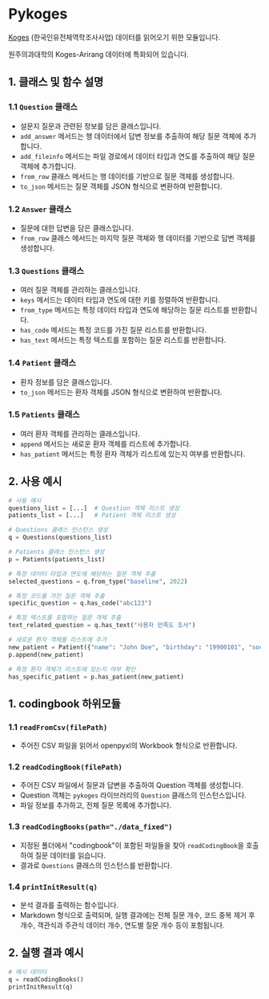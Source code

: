 # Pykoges

[Koges](https://nih.go.kr/ko/main/contents.do?menuNo=300566) (한국인유전체역학조사사업) 데이터를 읽어오기 위한 모듈입니다.

원주의과대학의 Koges-Arirang 데이터에 특화되어 있습니다.

## 1. 클래스 및 함수 설명

### 1.1 `Question` 클래스
- 설문지 질문과 관련된 정보를 담은 클래스입니다.
- `add_answer` 메서드는 행 데이터에서 답변 정보를 추출하여 해당 질문 객체에 추가합니다.
- `add_fileinfo` 메서드는 파일 경로에서 데이터 타입과 연도를 추출하여 해당 질문 객체에 추가합니다.
- `from_row` 클래스 메서드는 행 데이터를 기반으로 질문 객체를 생성합니다.
- `to_json` 메서드는 질문 객체를 JSON 형식으로 변환하여 반환합니다.

### 1.2 `Answer` 클래스
- 질문에 대한 답변을 담은 클래스입니다.
- `from_row` 클래스 메서드는 마지막 질문 객체와 행 데이터를 기반으로 답변 객체를 생성합니다.

### 1.3 `Questions` 클래스
- 여러 질문 객체를 관리하는 클래스입니다.
- `keys` 메서드는 데이터 타입과 연도에 대한 키를 정렬하여 반환합니다.
- `from_type` 메서드는 특정 데이터 타입과 연도에 해당하는 질문 리스트를 반환합니다.
- `has_code` 메서드는 특정 코드를 가진 질문 리스트를 반환합니다.
- `has_text` 메서드는 특정 텍스트를 포함하는 질문 리스트를 반환합니다.

### 1.4 `Patient` 클래스
- 환자 정보를 담은 클래스입니다.
- `to_json` 메서드는 환자 객체를 JSON 형식으로 변환하여 반환합니다.

### 1.5 `Patients` 클래스
- 여러 환자 객체를 관리하는 클래스입니다.
- `append` 메서드는 새로운 환자 객체를 리스트에 추가합니다.
- `has_patient` 메서드는 특정 환자 객체가 리스트에 있는지 여부를 반환합니다.

## 2. 사용 예시

```python
# 사용 예시
questions_list = [...]  # Question 객체 리스트 생성
patients_list = [...]   # Patient 객체 리스트 생성

# Questions 클래스 인스턴스 생성
q = Questions(questions_list)

# Patients 클래스 인스턴스 생성
p = Patients(patients_list)

# 특정 데이터 타입과 연도에 해당하는 질문 객체 추출
selected_questions = q.from_type("baseline", 2022)

# 특정 코드를 가진 질문 객체 추출
specific_question = q.has_code("abc123")

# 특정 텍스트를 포함하는 질문 객체 추출
text_related_question = q.has_text("사용자 만족도 조사")

# 새로운 환자 객체를 리스트에 추가
new_patient = Patient({"name": "John Doe", "birthday": "19900101", "socialno1": "123456"})
p.append(new_patient)

# 특정 환자 객체가 리스트에 있는지 여부 확인
has_specific_patient = p.has_patient(new_patient)
```

## 1. codingbook 하위모듈

### 1.1 `readFromCsv(filePath)`
- 주어진 CSV 파일을 읽어서 openpyxl의 Workbook 형식으로 반환합니다.

### 1.2 `readCodingBook(filePath)`
- 주어진 CSV 파일에서 질문과 답변을 추출하여 Question 객체를 생성합니다.
- Question 객체는 `pykoges` 라이브러리의 `Question` 클래스의 인스턴스입니다.
- 파일 정보를 추가하고, 전체 질문 목록에 추가합니다.

### 1.3 `readCodingBooks(path="./data_fixed")`
- 지정된 폴더에서 "codingbook"이 포함된 파일들을 찾아 `readCodingBook`을 호출하여 질문 데이터를 읽습니다.
- 결과로 `Questions` 클래스의 인스턴스를 반환합니다.

### 1.4 `printInitResult(q)`
- 분석 결과를 출력하는 함수입니다.
- Markdown 형식으로 출력되며, 실행 결과에는 전체 질문 개수, 코드 중복 제거 후 개수, 객관식과 주관식 데이터 개수, 연도별 질문 개수 등이 포함됩니다.

## 2. 실행 결과 예시

```python
# 예시 데이터
q = readCodingBooks()
printInitResult(q)
```

